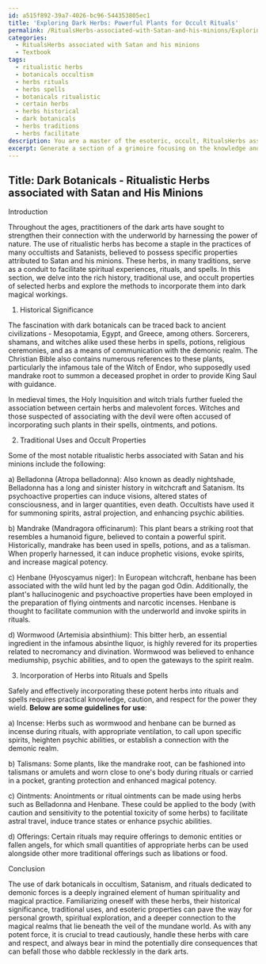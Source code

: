 ```yaml
---
id: a515f892-39a7-4026-bc96-544353805ec1
title: 'Exploring Dark Herbs: Powerful Plants for Occult Rituals'
permalink: /RitualsHerbs-associated-with-Satan-and-his-minions/Exploring-Dark-Herbs-Powerful-Plants-for-Occult-Rituals/
categories:
  - RitualsHerbs associated with Satan and his minions
  - Textbook
tags:
  - ritualistic herbs
  - botanicals occultism
  - herbs rituals
  - herbs spells
  - botanicals ritualistic
  - certain herbs
  - herbs historical
  - dark botanicals
  - herbs traditions
  - herbs facilitate
description: You are a master of the esoteric, occult, RitualsHerbs associated with Satan and his minions and education, you have written many textbooks on the subject in ways that provide students with rich and deep understanding of the subject. You are being asked to write textbook-like sections on a topic and you do it with full context, explainability, and reliability in accuracy to the true facts of the topic at hand, in a textbook style that a student would easily be able to learn from, in a rich, engaging, and contextual way. Always include relevant context (such as formulas and history), related concepts, and in a way that someone can gain deep insights from.
excerpt: Generate a section of a grimoire focusing on the knowledge and understanding of Ritualistic Herbs associated with Satan and his minions. Discuss the historical significance, traditional uses, and occult properties attributed to these herbs, as well as the methods of incorporating them into rituals and spells.
---
```


## Title: Dark Botanicals - Ritualistic Herbs associated with Satan and His Minions

Introduction

Throughout the ages, practitioners of the dark arts have sought to strengthen their connection with the underworld by harnessing the power of nature. The use of ritualistic herbs has become a staple in the practices of many occultists and Satanists, believed to possess specific properties attributed to Satan and his minions. These herbs, in many traditions, serve as a conduit to facilitate spiritual experiences, rituals, and spells. In this section, we delve into the rich history, traditional use, and occult properties of selected herbs and explore the methods to incorporate them into dark magical workings.

1. Historical Significance

The fascination with dark botanicals can be traced back to ancient civilizations - Mesopotamia, Egypt, and Greece, among others. Sorcerers, shamans, and witches alike used these herbs in spells, potions, religious ceremonies, and as a means of communication with the demonic realm. The Christian Bible also contains numerous references to these plants, particularly the infamous tale of the Witch of Endor, who supposedly used mandrake root to summon a deceased prophet in order to provide King Saul with guidance.

In medieval times, the Holy Inquisition and witch trials further fueled the association between certain herbs and malevolent forces. Witches and those suspected of associating with the devil were often accused of incorporating such plants in their spells, ointments, and potions.

2. Traditional Uses and Occult Properties

Some of the most notable ritualistic herbs associated with Satan and his minions include the following:

a) Belladonna (Atropa belladonna): Also known as deadly nightshade, Belladonna has a long and sinister history in witchcraft and Satanism. Its psychoactive properties can induce visions, altered states of consciousness, and in larger quantities, even death. Occultists have used it for summoning spirits, astral projection, and enhancing psychic abilities.

b) Mandrake (Mandragora officinarum): This plant bears a striking root that resembles a humanoid figure, believed to contain a powerful spirit. Historically, mandrake has been used in spells, potions, and as a talisman. When properly harnessed, it can induce prophetic visions, evoke spirits, and increase magical potency.

c) Henbane (Hyoscyamus niger): In European witchcraft, henbane has been associated with the wild hunt led by the pagan god Odin. Additionally, the plant's hallucinogenic and psychoactive properties have been employed in the preparation of flying ointments and narcotic incenses. Henbane is thought to facilitate communion with the underworld and invoke spirits in rituals.

d) Wormwood (Artemisia absinthium): This bitter herb, an essential ingredient in the infamous absinthe liquor, is highly revered for its properties related to necromancy and divination. Wormwood was believed to enhance mediumship, psychic abilities, and to open the gateways to the spirit realm.

3. Incorporation of Herbs into Rituals and Spells

Safely and effectively incorporating these potent herbs into rituals and spells requires practical knowledge, caution, and respect for the power they wield. **Below are some guidelines for use**:

a) Incense: Herbs such as wormwood and henbane can be burned as incense during rituals, with appropriate ventilation, to call upon specific spirits, heighten psychic abilities, or establish a connection with the demonic realm.

b) Talismans: Some plants, like the mandrake root, can be fashioned into talismans or amulets and worn close to one's body during rituals or carried in a pocket, granting protection and enhanced magical potency.

c) Ointments: Anointments or ritual ointments can be made using herbs such as Belladonna and Henbane. These could be applied to the body (with caution and sensitivity to the potential toxicity of some herbs) to facilitate astral travel, induce trance states or enhance psychic abilities.

d) Offerings: Certain rituals may require offerings to demonic entities or fallen angels, for which small quantities of appropriate herbs can be used alongside other more traditional offerings such as libations or food.

Conclusion

The use of dark botanicals in occultism, Satanism, and rituals dedicated to demonic forces is a deeply ingrained element of human spirituality and magical practice. Familiarizing oneself with these herbs, their historical significance, traditional uses, and esoteric properties can pave the way for personal growth, spiritual exploration, and a deeper connection to the magical realms that lie beneath the veil of the mundane world. As with any potent force, it is crucial to tread cautiously, handle these herbs with care and respect, and always bear in mind the potentially dire consequences that can befall those who dabble recklessly in the dark arts.
